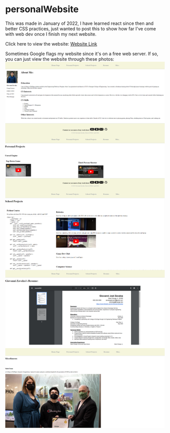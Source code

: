 # personalWebsite
This was made in January of 2022, I have learned react since then and better CSS practices, just wanted to post this to show how far I've come with web dev once I finish my next website.

Click here to view the website: <a href="https://giovannizavalza.000webhostapp.com/index.html" target="_blank">Website Link</a>

Sometimes Google flags my website since it's on a free web server. If so, you can just view the website through these photos:
<img src="Home.png"
     alt="Home Page"
     style="float: left; margin-right: 10px;" />
<img src="Personal.png"
     alt="Home Page"
     style="float: left; margin-right: 10px;" />
     

<img src="School.png"
     alt="Home Page"
     style="float: left; margin-right: 10px;" />
    
    
<img src="Resume.png"
     alt="Home Page"
     style="float: left; margin-right: 10px;" />
     
<img src="Misc.png"
     alt="Home Page"
     style="float: left; margin-right: 10px;" />
